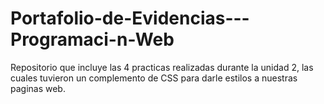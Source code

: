 # Portafolio-de-Evidencias---Programaci-n-Web
Repositorio que incluye las 4 practicas realizadas durante la unidad 2, las cuales tuvieron un complemento de CSS para darle estilos a nuestras paginas web.
